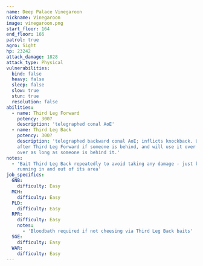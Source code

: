 ```yaml
---
name: Deep Palace Vinegaroon
nickname: Vinegaroon
image: vinegaroon.png
start_floor: 164
end_floor: 166
patrol: true
agro: Sight
hp: 23242
attack_damage: 1828
attack_type: Physical
vulnerabilities:
  bind: false
  heavy: false
  sleep: false
  slow: true
  stun: true
  resolution: false
abilities:
  - name: Third Leg Forward
    potency: 300?
    description: 'telegraphed conal AoE'
  - name: Third Leg Back
    potency: 300?
    description: 'telegraphed backward conal AoE; inflicts knockback. Used
    after Third Leg Forward if someone is behind, and will use it over and
    over as long as someone is behind it.'
notes:
  - 'Bait Third Leg Back repeatedly to avoid taking any damage - just keep
    running in and out of its area'
job_specifics:
  GNB:
    difficulty: Easy
  MCH:
    difficulty: Easy
  PLD:
    difficulty: Easy
  RPR:
    difficulty: Easy
    notes:
      - 'Bloodbath required if not cheesing via Third Leg Back baits'
  SGE:
    difficulty: Easy
  WAR:
    difficulty: Easy
---
```

